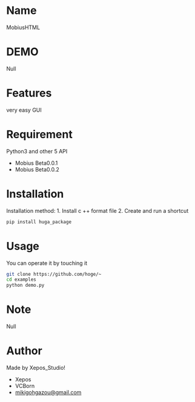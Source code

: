 # Name

MobiusHTML


# DEMO

Null

# Features

very easy GUI

# Requirement

Python3
and other 5 API

* Mobius Beta0.0.1
* Mobius Beta0.0.2

# Installation

Installation method: 1. Install c ++ format file 2. Create and run a shortcut

```bash
pip install huga_package
```

# Usage

You can operate it by touching it

```bash
git clone https://github.com/hoge/~
cd examples
python demo.py
```

# Note

Null

# Author

Made by Xepos_Studio!

* Xepos
* VCBorn
* mikigohgazou@gmail.com
